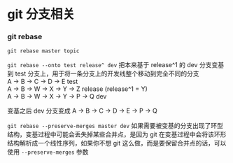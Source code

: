 # git 分支相关




### git rebase

`git rebase master topic`

`git rebase --onto test release^ dev` 把本来基于 release^1 的 dev 分支变基到 test 分支上，用于将一条分支上的开发线整个移动到完全不同的分支  
A -> B -> C -> D -> E  test  
A -> B -> W -> X -> Y -> Z  release (release^1 = Y)    
A -> B -> W -> X -> Y -> P -> Q  dev

变基之后 dev 分支变成
A -> B -> C -> D -> E -> P -> Q

`git rebase --preserve-merges master dev` 如果需要被变基的分支出现了环型结构，变基过程中可能会丢失掉某些合并点，是因为 git 在变基过程中会将该环形结构解析成一个线性序列，如果你不想 git 这么做，而是要保留合并点的话，可以使用 `--preserve-merges` 参数
